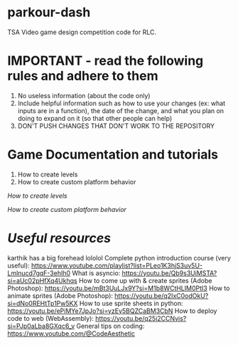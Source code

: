 # parkour-dash
TSA Video game design competition code for RLC.

# IMPORTANT - read the following rules and adhere to them

1) No useless information (about the code only)
2) Include helpful information such as how to use your changes (ex: what inputs are in a function), the date of the change, and what you plan on doing to expand on it (so that other people can help)
3) DON'T PUSH CHANGES THAT DON'T WORK TO THE REPOSITORY

# Game Documentation and tutorials

1) How to create levels
2) How to create custom platform behavior

*How to create levels*

*How to create custom platform behavior*

# *Useful resources*

karthik has a big forehead lololol
Complete python introduction course (very useful): https://www.youtube.com/playlist?list=PLeo1K3hjS3uv5U-Lmlnucd7gqF-3ehIh0
What is asyncio: https://youtu.be/Qb9s3UiMSTA?si=aUc02pHfXq4Ukhqs
How to come up with & create sprites (Adobe Photoshop): https://youtu.be/mBt3UuLJx9Y?si=M1b8WCtHLIM0PtI3
How to animate sprites (Adobe Photoshop): https://youtu.be/q2IxC0odOkU?si=dNo0REHtTp1Pw5KX
How to use sprite sheets in python: https://youtu.be/ePiMYe7JpJo?si=yzEy5BQZCaBM3CbN
How to deploy code to web (WebAssembly): https://youtu.be/q25i2CCNvis?si=PJp0aLba8GXqc6_v
General tips on coding: https://www.youtube.com/@CodeAesthetic



